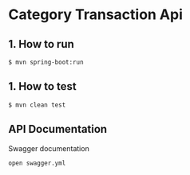 # Category Transaction Api 

## 1. How to run
```
$ mvn spring-boot:run

```

## 1. How to test
```
$ mvn clean test 

```

## API Documentation
Swagger documentation  
```
open swagger.yml 



